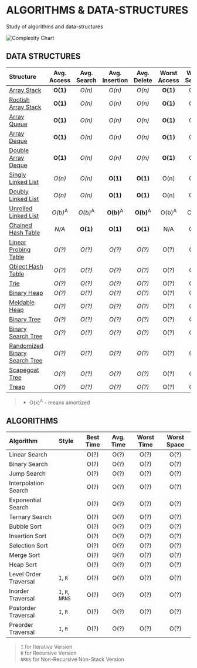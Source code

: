 # ALGORITHMS & DATA-STRUCTURES
Study of algorithms and data-structures

![Complexity Chart][0]

## DATA STRUCTURES

Structure | Avg. Access | Avg. Search | Avg. Insertion | Avg. Delete | Worst Access | Worst Search | Worst Insertion | Worst Delete | Worst Space
:--- | :---: | :---: | :---: | :---: | :---: | :---: | :---: | :---: | :---:
[Array Stack](data_structures/array/) | __O(1)__ | _O(n)_ | _O(n)_ | _O(n)_ | __O(1)__ | O(n) | O(n) | O(n) | _O(n)_
[Rootish Array Stack](data_structures/array/rootish_array_stack/) | __O(1)__ | _O(n)_ | _O(n)_ | _O(n)_ | __O(1)__ | O(n) | O(n) | O(n) | __O(n + sqrt(n))__
[Array Queue](data_structures/array/array_queue/) | __O(1)__ | _O(n)_ | _O(n)_ | _O(n)_ | __O(1)__ | O(n) | O(n) | O(n) | _O(n)_
[Array Deque](data_structures/array/array_deque/) | __O(1)__ | _O(n)_ | _O(n)_ | _O(n)_ | __O(1)__ | O(n) | O(n) | O(n) | _O(n)_
[Double Array Deque](data_structures/array/double_array_deque/) | __O(1)__ | _O(n)_ | _O(n)_ | _O(n)_ | __O(1)__ | O(n) | O(n) | O(n) | _O(n)_
[Singly Linked List](data_structures/linked_list/singly_linked_list/) | _O(n)_ | _O(n)_ | __O(1)__ | __O(1)__ | O(n) | O(n) | __O(1)__ | __O(1)__ | _O(n)_
[Doubly Linked List](data_structures/linked_list/doubly_linked_list/) | _O(n)_ | _O(n)_ | __O(1)__ | __O(1)__ | O(n) | O(n) | __O(1)__ | __O(1)__ | _O(n)_
[Unrolled Linked List](data_structures/linked_list/unrolled_linked_list/) | _O(b)_<sup>A</sup> | _O(b)_<sup>A</sup> | __O(b)__<sup>A</sup> | __O(b)__<sup>A</sup> | O(b)<sup>A</sup> | O(b)<sup>A</sup> | __O(b)__<sup>A</sup> | __O(b)__<sup>A</sup> | _O(n)_
[Chained Hash Table](data_structures/hash_table/chained_hash_table/) | _N/A_ | __O(1)__ | __O(1)__ | __O(1)__ | N/A | O(n) | O(n) | O(n) | _O(n)_
[Linear Probing Table](data_structures/hash_table/linear_probing_hash_table/) | _O(?)_ | _O(?)_ | _O(?)_ | _O(?)_ | O(?) | O(?) | O(?) | O(?) | O(?)
[Object Hash Table](data_structures/hash_table/object_hash_table/) | _O(?)_ | _O(?)_ | _O(?)_ | _O(?)_ | O(?) | O(?) | O(?) | O(?) | O(?)
[Trie](data_structures/trie/) | _O(?)_ | _O(?)_ | _O(?)_ | _O(?)_ | O(?) | O(?) | O(?) | O(?) | O(?)
[Binary Heap](data_structures/heap/binary_heap/) | _O(?)_ | _O(?)_ | _O(?)_ | _O(?)_ | O(?) | O(?) | O(?) | O(?) | O(?)
[Meldable Heap](data_structures/heap/meldable_heap/) | _O(?)_ | _O(?)_ | _O(?)_ | _O(?)_ | O(?) | O(?) | O(?) | O(?) | O(?)
[Binary Tree](data_structures/tree/binary_tree/) | _O(?)_ | _O(?)_ | _O(?)_ | _O(?)_ | O(?) | O(?) | O(?) | O(?) | O(?)
[Binary Search Tree](data_structures/tree/binary_search_tree/) | _O(?)_ | _O(?)_ | _O(?)_ | _O(?)_ | O(?) | O(?) | O(?) | O(?) | O(?)
[Randomized Binary Search Tree](data_structures/tree/randomized_binary_search_tree/) | _O(?)_ | _O(?)_ | _O(?)_ | _O(?)_ | O(?) | O(?) | O(?) | O(?) | O(?)
[Scapegoat Tree](data_structures/tree/scapegoat_tree/) | _O(?)_ | _O(?)_ | _O(?)_ | _O(?)_ | O(?) | O(?) | O(?) | O(?) | O(?)
[Treap](data_structures/tree/treap/) | _O(?)_ | _O(?)_ | _O(?)_ | _O(?)_ | O(?) | O(?) | O(?) | O(?) | O(?)
> - O(x)<sup>A</sup> - means amortized

## ALGORITHMS

Algorithm | Style | Best Time | Avg. Time | Worst Time | Worst Space
:--- | :--- | :---: | :---: | :---: | :---:
Linear Search | | O(?) | O(?) | O(?) | O(?)
Binary Search | | O(?) | O(?) | O(?) | O(?)
Jump Search | | O(?) | O(?) | O(?) | O(?)
Interpolation Search | | O(?) | O(?) | O(?) | O(?)
Exponential Search | | O(?) | O(?) | O(?) | O(?)
Ternary Search | | O(?) | O(?) | O(?) | O(?)
Bubble Sort | | O(?) | O(?) | O(?) | O(?)
Insertion Sort | | O(?) | O(?) | O(?) | O(?)
Selection Sort | | O(?) | O(?) | O(?) | O(?)
Merge Sort | | O(?) | O(?) | O(?) | O(?)
Heap Sort | | O(?) | O(?) | O(?) | O(?)
Level Order Traversal | `I`, `R` | O(?) | O(?) | O(?) | O(?)
Inorder Traversal | `I`, `R`, `NRNS` | O(?) | O(?) | O(?) | O(?)
Postorder Traversal | `I`, `R` | O(?) | O(?) | O(?) | O(?)
Preorder Traversal | `I`, `R` | O(?) | O(?) | O(?) | O(?)

> `I` for Iterative Version <br>
> `R` for Recursive Version <br>
> `NRNS` for Non-Recursive Non-Stack Version <br>

[0]: http://i0.wp.com/www.jessicayung.com/wp-content/uploads/2016/08/screenshot-5.png?fit=846%2C591